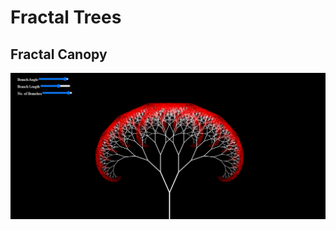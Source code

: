 # Fractal Trees

## Fractal Canopy
![](https://github.com/kruti0201/Fractal-Trees/blob/main/fractal-canopy.png)
